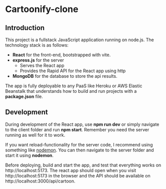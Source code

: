 # Cartoonify-clone

## Introduction
This project is a fullstack JavaScript application running on node.js. The technology stack is as follows:
- **React** for the front-end, bootstrapped with vite.
- **express.js** for the server
  - Serves the React app 
  - Provides the Rapid API for the React app using http
- **MongoDB** for the database to store the api results. 

The app is fully deployable to any PaaS like Heroku or AWS Elastic Beanstalk that understands how to build and run projects with a **package.json** file. 

## Development

During development of the React app, use **npm run dev** or simply navigate to the client folder and run **npm start**. Remember you need the server running as well for it to work.

If you want reload-functionality for the server code, I recommend using something like [nodemon](https://www.npmjs.com/package/nodemon). You can then navigate to the server folder and start it using **nodemon**. 

Before deploying, build and start the app, and test that everything works on http://localhost:5173. The react app should open when you visit http://localhost:5173 in the browser and the API should be available on http://localhost:3000/api/cartoon.
